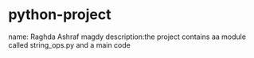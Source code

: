 # python-project


name: Raghda Ashraf magdy
description:the project contains aa module called string_ops.py and a main code 
